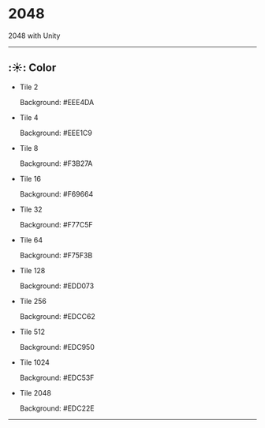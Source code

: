 # 2048
2048 with Unity

***

## :☀️:  Color
- Tile 2

  Background: #EEE4DA
- Tile 4

   Background: #EEE1C9
- Tile 8

  Background: #F3B27A
- Tile 16

  Background: #F69664
- Tile 32

  Background: #F77C5F
- Tile 64

  Background: #F75F3B
- Tile 128

  Background: #EDD073
- Tile 256

  Background: #EDCC62
- Tile 512

  Background: #EDC950
- Tile 1024

  Background: #EDC53F
- Tile 2048

  Background: #EDC22E

***
